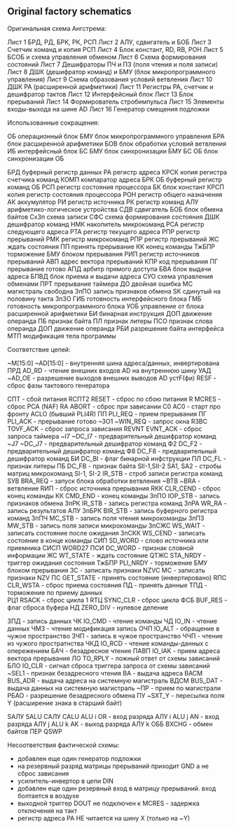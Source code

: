 ## Original factory schematics

Оригинальная схема Ангстрема:

Лист 1		БРД, РД, БРК, РК, РСП
Лист 2		АЛУ, сдвигатель и БОБ
Лист 3          Счетчик команд и копия РСП
Лист 4		Блок констант, RD, RB, РОН
Лист 5 		БСОБ и схема управления обменом
Лист 6		Схема формирования состояний
Лист 7		Дешифраторы ПЧ и ПЗ (поля чтения и поля записи)
Лист 8		ДШК (дешифратор команд) и БМУ (блок микропрограммного управления)
Лист 9 		Схема образования условий ветвления
Лист 10		ДШК РА (расширенной арифметики)
Лист 11		Регистры РА, счетчик и дешифратор тактов
Лист 12		Интерфейсный блок
Лист 13		Блок прерываний
Лист 14		Формирователь стробимпульса
Лист 15		Элементы входы-выхода на шине AD
Лист 16		Генератор смещения подложки


Использованные сокращения:

ОБ		операционный блок
БМУ		блок микропрограммного управления
БРА		блок расширенной арифметики
БОВ		блок обработки условий ветвления
ИБ		интерфейсный блок
БС БМУ		блок синхронизации БМУ
БС ОБ		блок синхронизации ОБ

БРД		буферный регистр данных
РА		регистр адреса
КРСК		копия регистра счетчика команд
КОМП		компаратор адреса
БРК ОБ		буферный регистр команд ОБ
РСП		регистр состояния процессора
БК		блок констант
КРСП		копия регистр состояния процессора
РОН		регистр общего назначения
АК		аккумулятор
РИ		регистр источника
РК		регистр команд
АЛУ		арифметико-логическое устройства
СДВ		сдвигатель
БОБ		блок обмена байтов
СхЗп		схема записи
СФС		схема формирования состояния
ДШК		дешифратор команд
НМК		накопитель микрокоманд
РСА		регистр следующего адреса
РТА		регистр текущего адреса
РПР		регистр прерываний
РМК		регистр микрокоманд
РПР		регистр прерываний
ЖС		ждать состояния
ПП		принять прерывание
КК		конец команды
ТжБПР		торможение БМУ блоком прерывания
РИП		регистр источников прерываний
АВП		адрес вектора прерываний
КПР		код прерывания
ПГ		прерывание готово
АПД		арбитр прямого доступа
БВА		блок выдачи адреса
БПВД		блок приема и выдачи адреса
СУО		схема управления обменами
ПРТ		прерывание таймера
ДО		двойная ошибка
МС		магистраль свободна
ЗпПО		запись признаков обмена
SK		сдинутый на половину такта ЗпЗО
ГИБ		готовность интерфейсного блока
ГМБ		готовность микропрограммного блока
УОБ		управление от блока расширенной арифметики
БИ		бинарная инструкция
ДОП		движение операнда
ПБ		признак байта
ПЛ		признак литеры
ПСО		признак слова операнда
ДОП		движение операнда
РБИ		разрешение байта интерфейса
МТП		модификация тела программы


Соответствие цепей:

~M[15:0]	~AD[15:0]	- внутренняя шина адреса/данных, инвертирована
ПРД		AD_RD		- чтение внешних входов AD на внутреннюю шину 
УАД		~AD_OE		- разрешение выходов внешних выводов AD
устF(фи)	RESF		- сброс фазы тактового генератора

СПТ				- сбой питания
RСПТ2		RESET		- сброс по сбою питания
R		MCRES		- сброс РСА (NAF)
RA		ABORT		- сброс при зависании
С0		AC0		- старт про фронту ACLO (бывший PLI4R)
ПП		PLI_REQ		- прием прерывания
ПГ		PLI_ACK		- прерывание готово
~ЗО1		~WIN_REQ	- запрос окна
RЗВС		TOVF_ACK	- сброс запроса зависания
REVNT		EVNT_ACK	- сброс запроса таймера
~I7		~DC_I7		- предварительный дешифратор команд
~J7		~DC_J7		- предварительный дешифратор команд
Ф2		DC_F2		- предварительный дешифратор команд
Ф8		DC_F8		- предварительный дешифратор команд
БИ		DC_BI		- флаг бинарной инфструкции
ПЛ		DC_FL		- признак литеры
ПБ		DC_FB		- признак байта
SII-1,SII-2	SA1, SA2	- стробы матриц микрокоманд
SI-1, SI-2	IR_STB		- строб записи регистра команд
SУВ		BRA_REQ		- запуск блока обработки ветвления
~ВТВ		~BRA		- ветвление
RИП				- сброс источника прерывания
RКК		CLR_CEND	- сброс конец команды
КК		CMD_END		- конец команды
ЗпПО		IOP_STB		- запись признаков обмена
ЗпРК    	IR_STB 		- запись регистра команд
ЗпРА		WR_RA		- запись результатов АЛУ
ЗпБРК		BIR_STB		- запись буферного регистра команд
ЗпПЧ		MC_STB		- запись поля чтения микрокоманды
ЗпПЗ		MW_STB		- запись поля записи микрокоманды
ЗпСЖС		WS_WAIT		- записать состояние после ожидания
ЗпСКК		WS_CEND		- записать состояние в конце команды
СИП		SD_WORD		- слово источника или приемника
СИСП		WORD27
ПСИ		DC_WORD		- признак словной информации
ЖС		WT_STATE	- ждать состояние
QTЖС		STA_NRDY	- триггер ожидания состояния
ТжБПР		PLI_NRDY	- торможение БМУ блоком прерывания
ЗС				- записать признаки  NZVC
МС				- записать признаки NZV
ПС		GET_STATE	- принять состояние (инвертировано)
RПС		CLR_WSTA	- сброс приема состояния
ПД				- принять данные
ТПД				- торможение по приему данных		
РЦ1		RSACK		- сброс цикла 1
RТЦ		SYNC_CLR	- сброс цикла
ФСБ		BUF_RES		- флаг сброса буфера
НД		ZERO_DIV	- нулевое деление

ЗПД				- запись данных
ЧК		IO_CMD		- чтение команды
ЧД		IO_IN		- чтение данных
ЧМЗ				- чтение модификация запись
ОЧП		IO_ALT		- обращение в чужое пространство
ЗЧП				- запись в чужое пространство
ЧЧП				- чтение из чужого простратнства
ЧКД		IO_RCD		- чтение команды-данных с опережением
БАЧ				- безадресное чтение
ПАВП		IO_IAK		- прием адреса вектора прерывания
ЛО		TO_RPLY		- ложный ответ от схемы зависаний
БЛО		IO_CLR		- сигнал сброса триггера запроса от схемы зависаний
~SEL1				- признак безадресного чтения
ВА				- выдача адреса
ВАСМ		BUS_ADR		- выдача адреса на системную магистраль
ВДСМ		BUS_DAT		- выдача данных на системную магистраль
~ПР				- прием по магистрали
РБАО				- разрешение безадресного обмена
ПУ		~SXT_Y		- пересылка поля Y (расширение знака в старший байт)

SАЛУ		SALU
CАЛУ		CALU
ALU i		OR		- вход разряда АЛУ i
ALU j		AN		- вход разряда АЛУ j
ALU k		AK		- выход разряда АЛУ k
ОББ		BXCHG		- обмен байтов
ПЕР		QSWP

Несоответствия фактической схемы:
- добавлен еще один генератор подложки
- на резервный разряд матрицы прерываний приходит GND а не сброс зависания
- усилитель-инвертор в цепи DIN
- добавлен еще один резервный вход в матрицу прерываний. вход болтается в воздухе
- выходной триггер DOUT не подключен к MCRES - задержка отключения на такт
- регистр адреса РА НЕ читается на шину X (только на ~Y)
